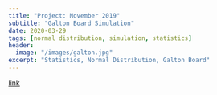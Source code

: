 ```yaml
---
title: "Project: November 2019"
subtitle: "Galton Board Simulation"
date: 2020-03-29
tags: [normal distribution, simulation, statistics]
header:
  image: "/images/galton.jpg"
excerpt: "Statistics, Normal Distribution, Galton Board"
---
```


[link](https://github.com/nuclearcheesecake/nuclearcheesecake.github.io)
